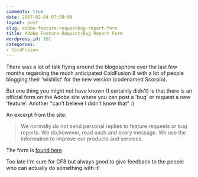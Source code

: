 ```yaml
---
comments: true
date: 2007-02-04 07:50:08
layout: post
slug: adobe-feature-requestbug-report-form
title: Adobe Feature Request/Bug Report Form
wordpress_id: 101
categories:
- ColdFusion
---
```


There was a lot of talk flying around the blogosphere over the last few months regarding the much anticipated ColdFusion 8 with a lot of people blogging their 'wishlist' for the new version (codenamed Scorpio).

But one thing you might not have known (I certainly didn't) is that there is an official form on the Adobe site where you can post a 'bug' or request a new 'feature'. Another "can't believe I didn't know that" :)

An excerpt from the site:



> We normally do not send personal replies to feature requests or bug reports. We do,however, read each and every message. We use the information to improve our products and services.



The form is [found here](http://www.adobe.com/cfusion/mmform/index.cfm?name=wishform). 

Too late I'm sure for CF8 but always good to give feedback to the people who can actually do something with it!


